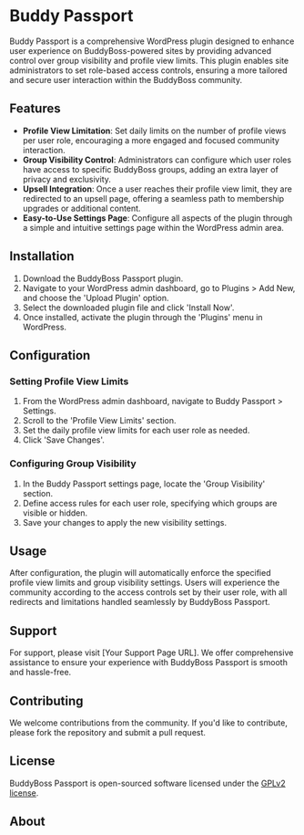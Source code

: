 # Buddy Passport

Buddy Passport is a comprehensive WordPress plugin designed to enhance user experience on BuddyBoss-powered sites by providing advanced control over group visibility and profile view limits. This plugin enables site administrators to set role-based access controls, ensuring a more tailored and secure user interaction within the BuddyBoss community.

## Features

- **Profile View Limitation**: Set daily limits on the number of profile views per user role, encouraging a more engaged and focused community interaction.
- **Group Visibility Control**: Administrators can configure which user roles have access to specific BuddyBoss groups, adding an extra layer of privacy and exclusivity.
- **Upsell Integration**: Once a user reaches their profile view limit, they are redirected to an upsell page, offering a seamless path to membership upgrades or additional content.
- **Easy-to-Use Settings Page**: Configure all aspects of the plugin through a simple and intuitive settings page within the WordPress admin area.

## Installation

1. Download the BuddyBoss Passport plugin.
2. Navigate to your WordPress admin dashboard, go to Plugins > Add New, and choose the 'Upload Plugin' option.
3. Select the downloaded plugin file and click 'Install Now'.
4. Once installed, activate the plugin through the 'Plugins' menu in WordPress.

## Configuration

### Setting Profile View Limits

1. From the WordPress admin dashboard, navigate to Buddy Passport > Settings.
2. Scroll to the 'Profile View Limits' section.
3. Set the daily profile view limits for each user role as needed.
4. Click 'Save Changes'.

### Configuring Group Visibility

1. In the Buddy Passport settings page, locate the 'Group Visibility' section.
2. Define access rules for each user role, specifying which groups are visible or hidden.
3. Save your changes to apply the new visibility settings.

## Usage

After configuration, the plugin will automatically enforce the specified profile view limits and group visibility settings. Users will experience the community according to the access controls set by their user role, with all redirects and limitations handled seamlessly by BuddyBoss Passport.

## Support

For support, please visit [Your Support Page URL]. We offer comprehensive assistance to ensure your experience with BuddyBoss Passport is smooth and hassle-free.

## Contributing

We welcome contributions from the community. If you'd like to contribute, please fork the repository and submit a pull request.

## License

BuddyBoss Passport is open-sourced software licensed under the [GPLv2 license](http://www.gnu.org/licenses/gpl-2.0.html).

## About



